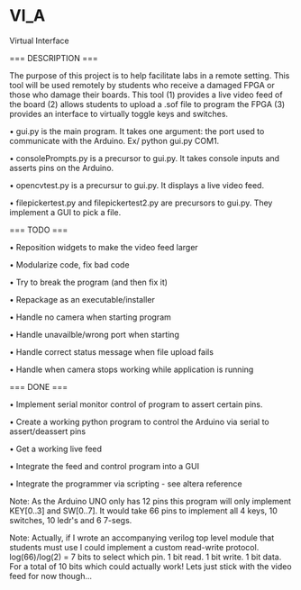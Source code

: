 ﻿# VI_A
Virtual Interface

=== DESCRIPTION ===

The purpose of this project is to help facilitate labs in a remote setting. This tool will be used remotely by students who receive a damaged FPGA or those who damage their boards. This tool (1) provides a live video feed of the board (2) allows students to upload a .sof file to program the FPGA (3) provides an interface to virtually toggle keys and switches.

• gui.py is the main program. It takes one argument: the port used to communicate with the Arduino. Ex/ python gui.py COM1. 

• consolePrompts.py is a precursor to gui.py. It takes console inputs and asserts pins on the Arduino.

• opencvtest.py is a precursur to gui.py. It displays a live video feed.

• filepickertest.py and filepickertest2.py are precursors to gui.py. They implement a GUI to pick a file.

=== TODO ===

• Reposition widgets to make the video feed larger

• Modularize code, fix bad code

• Try to break the program (and then fix it)

• Repackage as an executable/installer

• Handle no camera when starting program

• Handle unavailble/wrong port when starting

• Handle correct status message when file upload fails

• Handle when camera stops working while application is running

=== DONE ===

• Implement serial monitor control of program to assert certain pins.

• Create a working python program to control the Arduino via serial to assert/deassert pins

• Get a working live feed

• Integrate the feed and control program into a GUI

• Integrate the programmer via scripting - see altera reference

Note: As the Arduino UNO only has 12 pins this program will only implement KEY[0..3] and SW[0..7]. It would take 66 pins to implement all 4 keys, 10 switches, 10 ledr's and 6 7-segs.

Note: Actually, if I wrote an accompanying verilog top level module that students must use I could implement a custom read-write protocol. log(66)/log(2) = 7 bits to select which pin. 1 bit read. 1 bit write. 1 bit data. For a total of 10 bits which could actually work! Lets just stick with the video feed for now though...